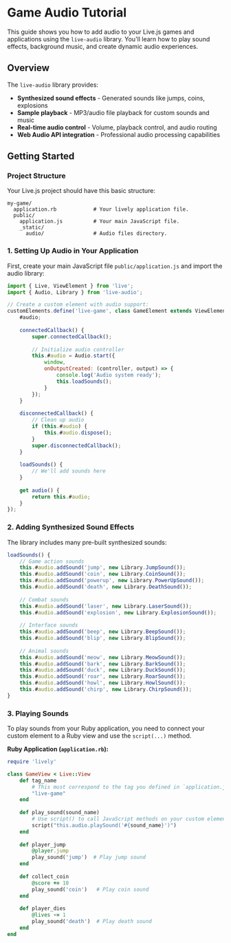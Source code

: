 # Game Audio Tutorial

This guide shows you how to add audio to your Live.js games and applications using the `live-audio` library. You'll learn how to play sound effects, background music, and create dynamic audio experiences.

## Overview

The `live-audio` library provides:

- **Synthesized sound effects** - Generated sounds like jumps, coins, explosions
- **Sample playback** - MP3/audio file playback for custom sounds and music
- **Real-time audio control** - Volume, playback control, and audio routing
- **Web Audio API integration** - Professional audio processing capabilities

## Getting Started

### Project Structure

Your Live.js project should have this basic structure:

```
my-game/
  application.rb            # Your lively application file.
  public/
    application.js          # Your main JavaScript file.
    _static/
      audio/                # Audio files directory.
```

### 1. Setting Up Audio in Your Application

First, create your main JavaScript file `public/application.js` and import the audio library:

```javascript
import { Live, ViewElement } from 'live';
import { Audio, Library } from 'live-audio';

// Create a custom element with audio support:
customElements.define('live-game', class GameElement extends ViewElement {
	#audio;
	
	connectedCallback() {
		super.connectedCallback();
		
		// Initialize audio controller
		this.#audio = Audio.start({
			window,
			onOutputCreated: (controller, output) => {
				console.log('Audio system ready');
				this.loadSounds();
			}
		});
	}
	
	disconnectedCallback() {
		// Clean up audio
		if (this.#audio) {
			this.#audio.dispose();
		}
		super.disconnectedCallback();
	}
	
	loadSounds() {
		// We'll add sounds here
	}
	
	get audio() {
		return this.#audio;
	}
});
```

### 2. Adding Synthesized Sound Effects

The library includes many pre-built synthesized sounds:

```javascript
loadSounds() {
	// Game action sounds
	this.#audio.addSound('jump', new Library.JumpSound());
	this.#audio.addSound('coin', new Library.CoinSound());
	this.#audio.addSound('powerup', new Library.PowerUpSound());
	this.#audio.addSound('death', new Library.DeathSound());
	
	// Combat sounds
	this.#audio.addSound('laser', new Library.LaserSound());
	this.#audio.addSound('explosion', new Library.ExplosionSound());
	
	// Interface sounds
	this.#audio.addSound('beep', new Library.BeepSound());
	this.#audio.addSound('blip', new Library.BlipSound());
	
	// Animal sounds
	this.#audio.addSound('meow', new Library.MeowSound());
	this.#audio.addSound('bark', new Library.BarkSound());
	this.#audio.addSound('duck', new Library.DuckSound());
	this.#audio.addSound('roar', new Library.RoarSound());
	this.#audio.addSound('howl', new Library.HowlSound());
	this.#audio.addSound('chirp', new Library.ChirpSound());
}
```

### 3. Playing Sounds

To play sounds from your Ruby application, you need to connect your custom element to a Ruby view and use the `script(...)` method.

**Ruby Application (`application.rb`):**

```ruby
require 'lively'

class GameView < Live::View
	def tag_name
		# This must correspond to the tag you defined in `application.js` since we are depending on client-side JavaScript.
		"live-game"
	end
	
	def play_sound(sound_name)
		# Use script() to call JavaScript methods on your custom element
		script("this.audio.playSound('#{sound_name}')")
	end
	
	def player_jump
		@player.jump
		play_sound('jump')  # Play jump sound
	end
	
	def collect_coin
		@score += 10
		play_sound('coin')   # Play coin sound
	end
	
	def player_dies
		@lives -= 1
		play_sound('death')  # Play death sound
	end
end
```
